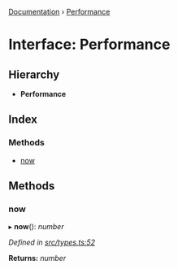 [Documentation](../README.md) › [Performance](performance.md)

# Interface: Performance

## Hierarchy

* **Performance**

## Index

### Methods

* [now](performance.md#now)

## Methods

###  now

▸ **now**(): *number*

*Defined in [src/types.ts:52](https://github.com/badbatch/getta/blob/56cb1c3/src/types.ts#L52)*

**Returns:** *number*
